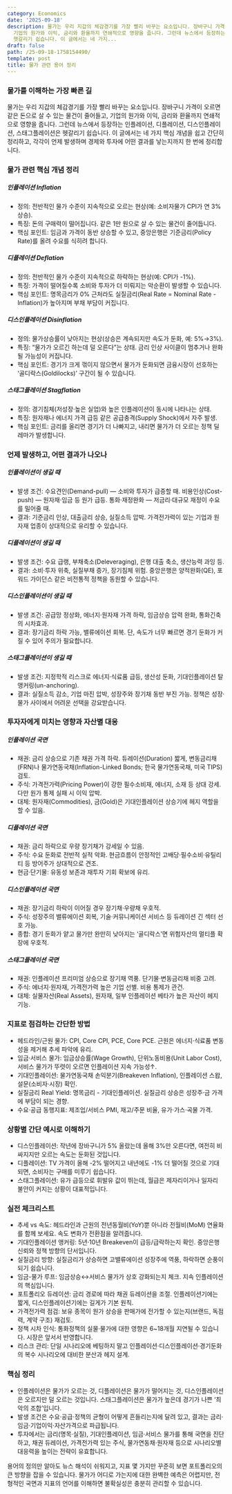 ```yaml
---
category: Economics
date: '2025-09-18'
description: 물가는 우리 지갑의 체감경기를 가장 빨리 바꾸는 요소입니다. 장바구니 가격이 오르면 같은 돈으로 살 수 있는 물건이 줄어들고,
  기업의 원가와 이익, 금리와 환율까지 연쇄적으로 영향을 줍니다. 그런데 뉴스에서 등장하는 인플레이션, 디플레이션, 디스인플레이션, 스태그플레이션은
  헷갈리기 쉽습니다. 이 글에서는 네 가지...
draft: false
path: /25-09-18-1758154490/
template: post
title: 물가 관련 용어 정리
---
```


### 물가를 이해하는 가장 빠른 길
물가는 우리 지갑의 체감경기를 가장 빨리 바꾸는 요소입니다. 장바구니 가격이 오르면 같은 돈으로 살 수 있는 물건이 줄어들고, 기업의 원가와 이익, 금리와 환율까지 연쇄적으로 영향을 줍니다. 그런데 뉴스에서 등장하는 인플레이션, 디플레이션, 디스인플레이션, 스태그플레이션은 헷갈리기 쉽습니다. 이 글에서는 네 가지 핵심 개념을 쉽고 간단히 정리하고, 각각이 언제 발생하며 경제와 투자에 어떤 결과를 낳는지까지 한 번에 정리합니다.

### 물가 관련 핵심 개념 정리
##### 인플레이션 Inflation
- 정의: 전반적인 물가 수준이 지속적으로 오르는 현상(예: 소비자물가 CPI가 연 3% 상승).
- 특징: 돈의 구매력이 떨어집니다. 같은 1만 원으로 살 수 있는 물건이 줄어듭니다.
- 핵심 포인트: 임금과 가격이 동반 상승할 수 있고, 중앙은행은 기준금리(Policy Rate)를 올려 수요를 식히려 합니다.

##### 디플레이션 Deflation
- 정의: 전반적인 물가 수준이 지속적으로 하락하는 현상(예: CPI가 -1%).
- 특징: 가격이 떨어질수록 소비와 투자가 더 미뤄지는 악순환이 발생할 수 있습니다.
- 핵심 포인트: 명목금리가 0% 근처라도 실질금리(Real Rate = Nominal Rate - Inflation)가 높아지며 부채 부담이 커집니다.

##### 디스인플레이션 Disinflation
- 정의: 물가상승률이 낮아지는 현상(상승은 계속되지만 속도가 둔화, 예: 5%→3%).
- 특징: “물가가 오르긴 하는데 덜 오른다”는 상태. 금리 인상 사이클이 멈추거나 완화될 가능성이 커집니다.
- 핵심 포인트: 경기가 크게 꺾이지 않으면서 물가가 둔화되면 금융시장이 선호하는 ‘골디락스(Goldilocks)’ 구간이 될 수 있습니다.

##### 스태그플레이션 Stagflation
- 정의: 경기침체(저성장·높은 실업)와 높은 인플레이션이 동시에 나타나는 상태.
- 특징: 원자재나 에너지 가격 급등 같은 공급충격(Supply Shock)에서 자주 발생.
- 핵심 포인트: 금리를 올리면 경기가 더 나빠지고, 내리면 물가가 더 오르는 정책 딜레마가 발생합니다.

### 언제 발생하고, 어떤 결과가 나오나
##### 인플레이션이 생길 때
- 발생 조건: 수요견인(Demand-pull) — 소비와 투자가 급증할 때. 비용인상(Cost-push) — 원자재·임금 등 원가 급등. 통화·재정완화 — 저금리·대규모 재정이 수요를 밀어줄 때.
- 결과: 기준금리 인상, 대출금리 상승, 실질소득 압박. 가격전가력이 있는 기업과 원자재 업종이 상대적으로 유리할 수 있습니다.

##### 디플레이션이 생길 때
- 발생 조건: 수요 급랭, 부채축소(Deleveraging), 은행 대출 축소, 생산능력 과잉 등.
- 결과: 소비·투자 위축, 실질부채 증가, 장기침체 위험. 중앙은행은 양적완화(QE), 포워드 가이던스 같은 비전통적 정책을 동원할 수 있습니다.

##### 디스인플레이션이 생길 때
- 발생 조건: 공급망 정상화, 에너지·원자재 가격 하락, 임금상승 압력 완화, 통화긴축의 시차효과.
- 결과: 장기금리 하락 가능, 밸류에이션 회복. 단, 속도가 너무 빠르면 경기 둔화가 커질 수 있어 주의가 필요합니다.

##### 스태그플레이션이 생길 때
- 발생 조건: 지정학적 리스크로 에너지·식료품 급등, 생산성 둔화, 기대인플레이션 탈앵커링(un-anchoring).
- 결과: 실질소득 감소, 기업 마진 압박, 성장주와 장기채 동반 부진 가능. 정책은 성장·물가 사이에서 어려운 선택을 강요받습니다.

### 투자자에게 미치는 영향과 자산별 대응
##### 인플레이션 국면
- 채권: 금리 상승으로 기존 채권 가격 하락. 듀레이션(Duration) 짧게, 변동금리채(FRN)나 물가연동국채(Inflation-Linked Bonds; 한국 물가연동국채, 미국 TIPS) 검토.
- 주식: 가격전가력(Pricing Power)이 강한 필수소비재, 에너지, 소재 등 상대 강세. 다만 원가 통제 실패 시 이익 압박.
- 대체: 원자재(Commodities), 금(Gold)은 기대인플레이션 상승기에 헤지 역할을 할 수 있음.

##### 디플레이션 국면
- 채권: 금리 하락으로 우량 장기채가 강세일 수 있음.
- 주식: 수요 둔화로 전반적 실적 악화. 현금흐름이 안정적인 고배당·필수소비·유틸리티 등 방어주가 상대적으로 견조.
- 현금·단기물: 유동성 보존과 재투자 기회 확보에 유리.

##### 디스인플레이션 국면
- 채권: 장기금리 하락이 이어질 경우 장기채·우량채 우호적.
- 주식: 성장주의 밸류에이션 회복, 기술·커뮤니케이션 서비스 등 듀레이션 긴 섹터 선호 가능.
- 종합: 경기 둔화가 얕고 물가만 완만히 낮아지는 ‘골디락스’면 위험자산의 멀티플 확장에 우호적.

##### 스태그플레이션 국면
- 채권: 인플레이션 프리미엄 상승으로 장기채 역풍. 단기물·변동금리채 비중 고려.
- 주식: 에너지·원자재, 가격전가력 높은 기업 선별. 비용 통제가 관건.
- 대체: 실물자산(Real Assets), 원자재, 일부 인플레이션 베타가 높은 자산이 헤지 기능.

### 지표로 점검하는 간단한 방법
- 헤드라인/근원 물가: CPI, Core CPI, PCE, Core PCE. 근원은 에너지·식료품 변동성을 제거해 추세 파악에 유리.
- 임금·서비스 물가: 임금상승률(Wage Growth), 단위노동비용(Unit Labor Cost), 서비스 물가가 뚜렷이 오르면 인플레이션 지속 가능성↑.
- 기대인플레이션: 물가연동국채 손익분기(Breakeven Inflation), 인플레이션 스왑, 설문(소비자·시장) 확인.
- 실질금리 Real Yield: 명목금리 - 기대인플레이션. 실질금리 상승은 성장주·금 가격에 부담이 되는 경향.
- 수요·공급 동행지표: 제조업/서비스 PMI, 재고/주문 비율, 유가·가스·곡물 가격.

### 상황별 간단 예시로 이해하기
- 디스인플레이션: 작년에 장바구니가 5% 올랐는데 올해 3%만 오른다면, 여전히 비싸지지만 오르는 속도는 둔화된 것입니다.
- 디플레이션: TV 가격이 올해 -2% 떨어지고 내년에도 -1% 더 떨어질 것으로 기대되면, 소비자는 구매를 미루기 쉽습니다.
- 스태그플레이션: 유가 급등으로 휘발유 값이 뛰는데, 월급은 제자리이거나 일자리 불안이 커지는 상황이 대표적입니다.

### 실전 체크리스트
- 추세 vs 속도: 헤드라인과 근원의 전년동월비(YoY)뿐 아니라 전월비(MoM) 연율화를 함께 보세요. 속도 변화가 전환점을 알려줍니다.
- 기대인플레이션 앵커링: 5년·10년 Breakeven이 급등/급락하는지 확인. 중앙은행 신뢰와 정책 방향의 단서입니다.
- 실질금리 방향: 실질금리가 상승하면 고밸류에이션 성장주에 역풍, 하락하면 순풍이 되기 쉽습니다.
- 임금-물가 루프: 임금상승↔서비스 물가가 상호 강화되는지 체크. 지속 인플레이션의 핵심입니다.
- 포트폴리오 듀레이션: 금리 경로에 따라 채권 듀레이션을 조절. 인플레이션기에는 짧게, 디스인플레이션기에는 길게가 기본 원칙.
- 가격전가력 점검: 보유 종목이 원가 상승을 판매가에 전가할 수 있는지(브랜드, 독점력, 계약 구조) 재검토.
- 정책 시차 인식: 통화정책의 실물·물가에 대한 영향은 6~18개월 지연될 수 있습니다. 시장은 앞서서 반영합니다.
- 리스크 관리: 단일 시나리오에 베팅하지 말고 인플레이션·디스인플레이션·경기둔화의 복수 시나리오에 대비한 분산과 헤지 설계.

### 핵심 정리
- 인플레이션은 물가가 오르는 것, 디플레이션은 물가가 떨어지는 것, 디스인플레이션은 오르지만 덜 오르는 것입니다. 스태그플레이션은 물가가 높은데 경기가 나쁜 ‘최악의 조합’입니다.
- 발생 조건은 수요·공급·정책의 균형이 어떻게 흔들리는지에 달려 있고, 결과는 금리·임금·기업이익·자산가격으로 파급됩니다.
- 투자에서는 금리(명목·실질), 기대인플레이션, 임금·서비스 물가를 통해 국면을 진단하고, 채권 듀레이션, 가격전가력 있는 주식, 물가연동채·원자재 등으로 시나리오별 대응력을 높이는 전략이 유효합니다.

용어의 정의만 알아도 뉴스 해석이 쉬워지고, 지표 몇 가지만 꾸준히 보면 포트폴리오의 큰 방향을 잡을 수 있습니다. 물가가 어디로 가는지에 대한 완벽한 예측은 어렵지만, 전형적인 국면과 지표의 언어를 이해하면 불확실성은 충분히 관리할 수 있습니다.